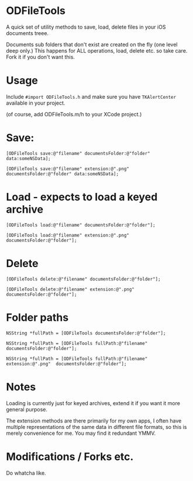 # ODFileTools

A quick set of utility methods to save, load, delete files in your iOS documents treee.

Documents sub folders that don't exist are created on the fly (one
level deep only.) This happens for ALL operations, load, delete
etc. so take care. Fork it if you don't want this.

# Usage

Include `#import ODFileTools.h` and make sure you have `TKAlertCenter` available in your project.

(of course, add ODFileTools.m/h to your XCode project.)

# Save:

    [ODFileTools save:@"filename" documentsFolder:@"folder" data:someNSData];

    [ODFileTools save:@"filename" extension:@".png" documentsFolder:@"folder" data:someNSData];  

# Load - expects to load a keyed archive

    [ODFileTools load:@"filename" documentsFolder:@"folder"];

    [ODFileTools load:@"filename" extension:@".png" documentsFolder:@"folder"];
    
# Delete

    [ODFileTools delete:@"filename" documentsFolder:@"folder"];
    
    [ODFileTools delete:@"filename" extension:@".png" documentsFolder:@"folder"];

# Folder paths

    NSString *fullPath = [ODFileTools documentsFolder:@"folder"];
    
    NSString *fullPath = [ODFileTools fullPath:@"filename" documentsFolder:@"folder"];

    NSString *fullPath = [ODFileTools fullPath:@"filename" extension:@".png"  documentsFolder:@"folder"];
    
# Notes

Loading is currently just for keyed archives, extend it if you want it more general purpose.

The extension methods are there primarily for my own apps, I often
have multiple representations of the same data in different file
formats, so this is merely convenience for me. You may find it
redundant YMMV.

# Modifications / Forks etc.

Do whatcha like.
